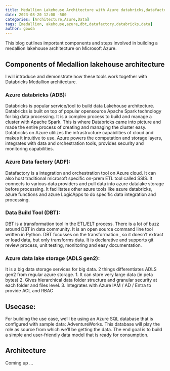 ```yaml
---
title: Medallion Lakehouse Architecture with Azure databricks,datafactory and DBT
date: 2023-08-20 12:00 -500
categories: [Architecture,Azure,Data]
tags: [medallion, akehouse,azure,dbt,datafactory,databricks,data]
author: gowda
---
```


This blog outlines important components and steps involved in building a medallion lakehouse architecture on Microsoft Azure.
## Components of Medallion lakehouse architecture
I will introduce and demonstrate how these tools work together with Databricks Medallion architecture.
### Azure databricks (ADB):
Databricks is popular service/tool to build data Lakehouse architecture. Databricks is built on top of popular opensource Apache Spark technology for big data processing. It is a complex process to build and manage a cluster with Apache Spark. This is where Databricks came into picture and made the entire process of creating and managing the cluster easy. Databricks on Azure utilizes the infrastructure capabilities of cloud and makes it intuitive to use. Azure powers the computation and storage layers, integrates with data and orchestration tools, provides security and monitoring capabilities.
### Azure Data factory (ADF):
Datafactory is a integration and orchestration tool on Azure cloud. It can also host traditional microsoft specific on-prem ETL tool called SSIS. It connects to various data providers and pull data into azure datalake storage before processing. It facilitates other azure tools like azure databricks, azure functions and azure LogicApps to do specific data integration and processing.
### Data Build Tool (DBT):
DBT is a transformation tool in the ETL/ELT process. There is a lot of buzz around DBT in data community. It is an open source command line tool written in Python. DBT focusses on the transformation , so it doesn’t extract or load data, but only transforms data. It is declarative and supports git review process, unit testing, monitoring and easy documentation. 
### Azure data lake storage (ADLS gen2):
It is a big data storage services for big data. 2 things differentiates ADLS gen2 from regular azure storage.
    1. It can store very large data (in peta bytes)
    2. Gives hierarchical data folder structure and granular security at each folder and files level. 
    3. Integrates with Azure IAM / AD / Entra to provide ACL and RBAC


## Usecase:
For building the use case, we’ll be using an Azure SQL database that is configured with sample data: AdventureWorks. This database will play the role as source from which we’ll be getting the data. The end goal is to build a simple and user-friendly data model that is ready for consumption.

## Architecture
Coming up ...
